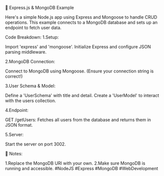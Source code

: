 🚀 Express.js & MongoDB Example

Here's a simple Node.js app using Express and Mongoose to handle CRUD operations. This example connects to a MongoDB database and sets up an endpoint to fetch user data.

Code Breakdown: 1.Setup:

Import 'express' and 'mongoose'. Initialize Express and configure JSON parsing middleware.

2.MongoDB Connection:

Connect to MongoDB using Mongoose. (Ensure your connection string is correct!)

3.User Schema & Model:

Define a 'UserSchema' with title and detail. Create a 'UserModel' to interact with the users collection.

4.Endpoint:

GET /getUsers: Fetches all users from the database and returns them in JSON format.

5.Server:

Start the server on port 3002.

🔧 Notes:

1.Replace the MongoDB URI with your own. 2.Make sure MongoDB is running and accessible. #NodeJS #Express #MongoDB #WebDevelopment